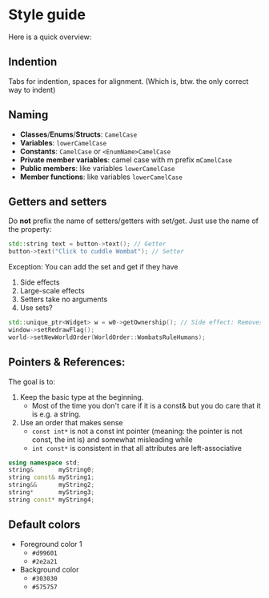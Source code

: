 # Style guide

Here is a quick overview:

## Indention

Tabs for indention, spaces for alignment. (Which is, btw. the only correct way to indent)

## Naming
- **Classes**/**Enums**/**Structs**: `CamelCase`
- **Variables**: `lowerCamelCase`
- **Constants**: `CamelCase` or `<EnumName>CamelCase`
- **Private member variables**: camel case with m prefix `mCamelCase`
- **Public members**: like variables `lowerCamelCase`
- **Member functions**: like variables `lowerCamelCase`

## Getters and setters
Do **not** prefix the name of setters/getters with set/get.
Just use the name of the property:

```C++
std::string text = button->text(); // Getter
button->text("Click to cuddle Wombat"); // Setter
```
Exception: You can add the set and get if they have
1. Side effects
2. Large-scale effects
3. Setters take no arguments
4. Use sets?
```C++
std::unique_ptr<Widget> w = w0->getOwnership(); // Side effect: Removes ownership from parent
window->setRedrawFlag();
world->setNewWorldOrder(WorldOrder::WombatsRuleHumans);
```

## Pointers & References:

The goal is to:
1. Keep the basic type at the beginning.
	- Most of the time you don't care if it is a const& but you do care that it is e.g. a string.
2. Use an order that makes sense
	- `const int*` is not a const int pointer (meaning: the pointer is not const, the int is) and somewhat misleading while
	- `int const*` is consistent in that all attributes are left-associative

```C++
using namespace std;
string&       myString0;
string const& myString1;
string&&      myString2;
string*       myString3;
string const* myString4;
```

## Default colors

- Foreground color 1
	- `#d99601`
	- `#2e2a21`
- Background color
	- `#303030`
	- `#575757`
